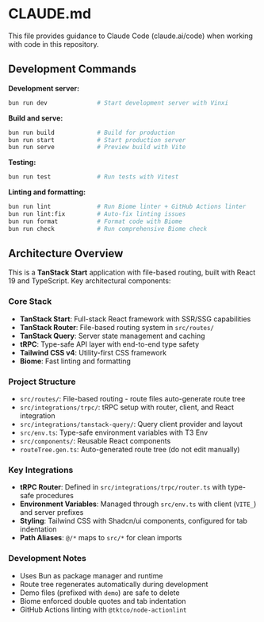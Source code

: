 # CLAUDE.md

This file provides guidance to Claude Code (claude.ai/code) when working with code in this repository.

## Development Commands

**Development server:**
```bash
bun run dev              # Start development server with Vinxi
```

**Build and serve:**
```bash
bun run build            # Build for production
bun run start            # Start production server
bun run serve            # Preview build with Vite
```

**Testing:**
```bash
bun run test             # Run tests with Vitest
```

**Linting and formatting:**
```bash
bun run lint             # Run Biome linter + GitHub Actions linter
bun run lint:fix         # Auto-fix linting issues
bun run format           # Format code with Biome
bun run check            # Run comprehensive Biome check
```

## Architecture Overview

This is a **TanStack Start** application with file-based routing, built with React 19 and TypeScript. Key architectural components:

### Core Stack
- **TanStack Start**: Full-stack React framework with SSR/SSG capabilities
- **TanStack Router**: File-based routing system in `src/routes/`
- **TanStack Query**: Server state management and caching
- **tRPC**: Type-safe API layer with end-to-end type safety
- **Tailwind CSS v4**: Utility-first CSS framework
- **Biome**: Fast linting and formatting

### Project Structure
- `src/routes/`: File-based routing - route files auto-generate route tree
- `src/integrations/trpc/`: tRPC setup with router, client, and React integration
- `src/integrations/tanstack-query/`: Query client provider and layout
- `src/env.ts`: Type-safe environment variables with T3 Env
- `src/components/`: Reusable React components
- `routeTree.gen.ts`: Auto-generated route tree (do not edit manually)

### Key Integrations
- **tRPC Router**: Defined in `src/integrations/trpc/router.ts` with type-safe procedures
- **Environment Variables**: Managed through `src/env.ts` with client (`VITE_`) and server prefixes
- **Styling**: Tailwind CSS with Shadcn/ui components, configured for tab indentation
- **Path Aliases**: `@/*` maps to `src/*` for clean imports

### Development Notes
- Uses Bun as package manager and runtime
- Route tree regenerates automatically during development
- Demo files (prefixed with `demo`) are safe to delete
- Biome enforced double quotes and tab indentation
- GitHub Actions linting with `@tktco/node-actionlint`
